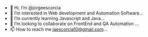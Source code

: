 - 👋 Hi, I’m @jorgeescorcia
- 👀 I’m interested in Web development and Automation Software...
- 🌱 I’m currently learning Javascript and Java...
- 💞️ I’m looking to collaborate on FrontEnd and QA Automation ...
- 📫 How to reach me  jaescorcia10@gmail.com...

<!---
jorgeescorcia/jorgeescorcia is a ✨ special ✨ repository because its `README.md` (this file) appears on your GitHub profile.
You can click the Preview link to take a look at your changes.
--->
